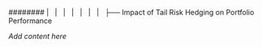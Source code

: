 ######## |   |   |   |   |   |   |   ├── Impact of Tail Risk Hedging on Portfolio Performance

*Add content here*